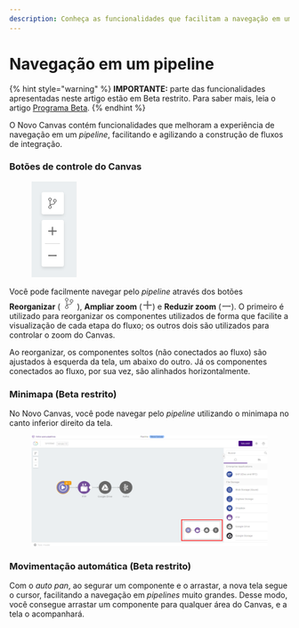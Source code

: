 ```yaml
---
description: Conheça as funcionalidades que facilitam a navegação em um pipeline
---
```


# Navegação em um pipeline

{% hint style="warning" %}
**IMPORTANTE:** parte das funcionalidades apresentadas neste artigo estão em Beta restrito. Para saber mais, leia o artigo [Programa Beta](../geral/programa-beta.md).
{% endhint %}

O Novo Canvas contém funcionalidades que melhoram a experiência de navegação em um _pipeline_, facilitando e agilizando a construção de fluxos de integração.

### Botões de controle do Canvas <a href="#h_b1362a896d" id="h_b1362a896d"></a>

<figure><img src="../.gitbook/assets/image4 (1).png" alt=""><figcaption></figcaption></figure>

Você pode facilmente navegar pelo _pipeline_ através dos botões **Reorganizar** (![](<../.gitbook/assets/image3 (2) (1).png>)), **Ampliar zoom** (![](<../.gitbook/assets/image1 (2) (2).png>)) e **Reduzir zoom** (![](../.gitbook/assets/image5.png)). O primeiro é utilizado para reorganizar os componentes utilizados de forma que facilite a visualização de cada etapa do fluxo; os outros dois são utilizados para controlar o zoom do Canvas.

Ao reorganizar, os componentes soltos (não conectados ao fluxo) são ajustados à esquerda da tela, um abaixo do outro. Já os componentes conectados ao fluxo, por sua vez, são alinhados horizontalmente.

### Minimapa (Beta restrito) <a href="#h_45f6ee41a4" id="h_45f6ee41a4"></a>

No Novo Canvas, você pode navegar pelo _pipeline_ utilizando o minimapa no canto inferior direito da tela.

<figure><img src="../.gitbook/assets/image2 (2).png" alt=""><figcaption></figcaption></figure>

### Movimentação automática (Beta restrito) <a href="#h_0009c98480" id="h_0009c98480"></a>

Com o _auto pan_, ao segurar um componente e o arrastar, a nova tela segue o cursor, facilitando a navegação em _pipelines_ muito grandes. Desse modo, você consegue arrastar um componente para qualquer área do Canvas, e a tela o acompanhará.

